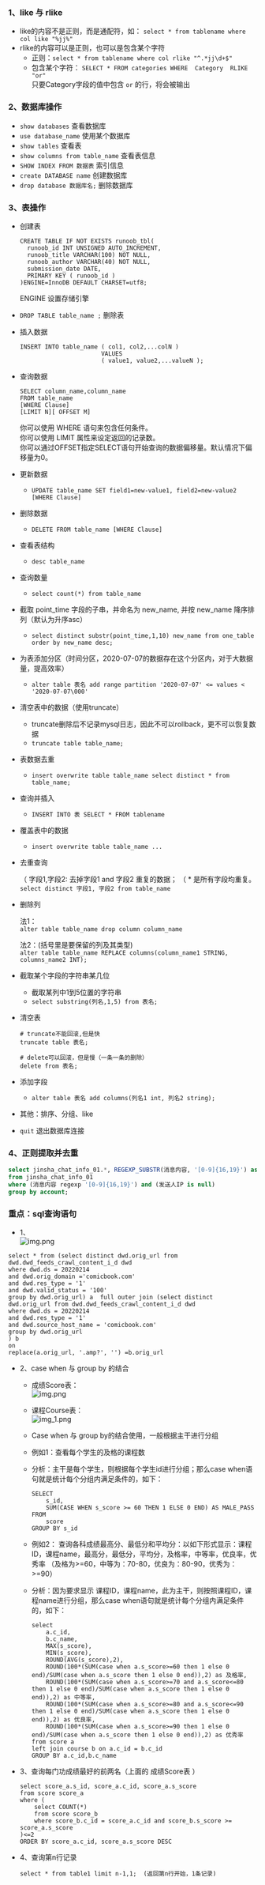 ### 1、like 与 rlike
- like的内容不是正则，而是通配符，如： `select * from tablename where col like "%jj%"`
- rlike的内容可以是正则，也可以是包含某个字符
    - 正则：`select * from tablename where col rlike "^.*jj\d+$"`
    - 包含某个字符： `SELECT * FROM categories WHERE  Category  RLIKE "or"`  
        只要Category字段的值中包含 `or` 的行，将会被输出
    
### 2、数据库操作
- `show databases`  查看数据库
- `use database_name`   使用某个数据库
- `show tables` 查看表
- `show columns from table_name` 查看表信息
- `SHOW INDEX FROM 数据表` 索引信息
- `create DATABASE name` 创建数据库
- `drop database 数据库名;` 删除数据库
  
### 3、表操作
- 创建表
     ```text
    CREATE TABLE IF NOT EXISTS runoob_tbl(
       runoob_id INT UNSIGNED AUTO_INCREMENT,
       runoob_title VARCHAR(100) NOT NULL,
       runoob_author VARCHAR(40) NOT NULL,
       submission_date DATE,
       PRIMARY KEY ( runoob_id )
    )ENGINE=InnoDB DEFAULT CHARSET=utf8;
    ```
    ENGINE 设置存储引擎
    
- `DROP TABLE table_name ;` 删除表

- 插入数据
    ```text
    INSERT INTO table_name ( col1, col2,...colN )
                           VALUES
                           ( value1, value2,...valueN );
    ```
    
- 查询数据
    ```text
    SELECT column_name,column_name
    FROM table_name
    [WHERE Clause]
    [LIMIT N][ OFFSET M]
    ```
    你可以使用 WHERE 语句来包含任何条件。  
    你可以使用 LIMIT 属性来设定返回的记录数。  
    你可以通过OFFSET指定SELECT语句开始查询的数据偏移量。默认情况下偏移量为0。
    
- 更新数据
    - `UPDATE table_name SET field1=new-value1, field2=new-value2 [WHERE Clause]`
    
- 删除数据
    - `DELETE FROM table_name [WHERE Clause]`
    
- 查看表结构
    - `desc table_name`
    
- 查询数量
    - `select count(*) from table_name`
    
- 截取 point_time 字段的子串，并命名为 new_name, 并按 new_name 降序排列（默认为升序asc）
    - `select distinct substr(point_time,1,10) new_name from one_table order by new_name desc;`
    
- 为表添加分区（时间分区，2020-07-07的数据存在这个分区内，对于大数据量，提高效率）
    - `alter table 表名 add range partition '2020-07-07' <= values < '2020-07-07\000'`
    
- 清空表中的数据（使用truncate）
    - truncate删除后不记录mysql日志，因此不可以rollback，更不可以恢复数据
    - `truncate table table_name;`
    
- 表数据去重
	- `insert overwrite table table_name select distinct * from table_name;`
	
- 查询并插入
	
	- `INSERT INTO 表 SELECT * FROM tablename`
	
- 覆盖表中的数据
    - `insert overwrite table table_name ...`

- 去重查询  

  （ 字段1,字段2: 去掉字段1 and 字段2 重复的数据；
  （ * 是所有字段均重复。  
  `select distinct 字段1, 字段2 from table_name`

- 删除列

  法1：  
  `alter table table_name drop column column_name`

  法2：(括号里是要保留的列及其类型)  
  `alter table table_name REPLACE columns(column_name1 STRING, columns_name2 INT);` 

- 截取某个字段的字符串某几位
  - 截取某列中1到5位置的字符串
  - `select substring(列名,1,5) from 表名;`

- 清空表
  ```
  # truncate不能回滚,但是快
  truncate table 表名;
  ```
  ```
  # delete可以回滚，但是慢（一条一条的删除）
  delete from 表名;
  ```

- 添加字段
  - `alter table 表名 add columns(列名1 int, 列名2 string);`

- 其他：排序、分组、like

- `quit` 退出数据库连接


### 4、正则提取并去重
```sql
select jinsha_chat_info_01.*, REGEXP_SUBSTR(消息内容, '[0-9]{16,19}') as account
from jinsha_chat_info_01 
where (消息内容 regexp '[0-9]{16,19}') and (发送人IP is null)
group by account;
```


### 重点：sql查询语句
- 1、  
![img.png](1other_sql1.png)
```text
select * from (select distinct dwd.orig_url from dwd.dwd_feeds_crawl_content_i_d dwd
where dwd.ds = 20220214 
and dwd.orig_domain ='comicbook.com'
and dwd.res_type = '1'
and dwd.valid_status = '100'
group by dwd.orig_url) a  full outer join (select distinct dwd.orig_url from dwd.dwd_feeds_crawl_content_i_d dwd
where dwd.ds = 20220214
and dwd.res_type = '1'
and dwd.source_host_name = 'comicbook.com'
group by dwd.orig_url
) b
on 
replace(a.orig_url, '.amp?', '') =b.orig_url
```

- 2、case when 与 group by 的结合
    - 成绩Score表：  
    ![img.png](1score.png)  
    - 课程Course表：  
      ![img_1.png](1course.png)
      
    - Case when 与 group by的结合使用，一般根据主干进行分组
    - 例如1：查看每个学生的及格的课程数
    - 分析：主干是每个学生，则根据每个学生id进行分组；那么case when语句就是统计每个分组内满足条件的，如下：
        ```text
        SELECT 
            s_id,  
            SUM(CASE WHEN s_score >= 60 THEN 1 ELSE 0 END) AS MALE_PASS
        FROM 
            score
        GROUP BY s_id
        ```
      
    - 例如2：
        查询各科成绩最高分、最低分和平均分：以如下形式显示：课程ID，课程name，最高分，最低分，平均分，及格率，中等率，优良率，优秀率 （及格为>=60，中等为：70-80，优良为：80-90，优秀为：>=90）
    - 分析：因为要求显示 课程ID，课程name，此为主干，则按照课程ID，课程name进行分组，那么case when语句就是统计每个分组内满足条件的，如下：
        ```text
        select 
            a.c_id,
            b.c_name,
            MAX(s_score),
            MIN(s_score),
            ROUND(AVG(s_score),2),
            ROUND(100*(SUM(case when a.s_score>=60 then 1 else 0 end)/SUM(case when a.s_score then 1 else 0 end)),2) as 及格率,
            ROUND(100*(SUM(case when a.s_score>=70 and a.s_score<=80 then 1 else 0 end)/SUM(case when a.s_score then 1 else 0 end)),2) as 中等率,
            ROUND(100*(SUM(case when a.s_score>=80 and a.s_score<=90 then 1 else 0 end)/SUM(case when a.s_score then 1 else 0 end)),2) as 优良率,
            ROUND(100*(SUM(case when a.s_score>=90 then 1 else 0 end)/SUM(case when a.s_score then 1 else 0 end)),2) as 优秀率
        from score a 
        left join course b on a.c_id = b.c_id 
        GROUP BY a.c_id,b.c_name
        ```
    
- 3、查询每门功成绩最好的前两名（上面的 成绩Score表 ）
    ```text
    select score_a.s_id, score_a.c_id, score_a.s_score 
    from score score_a
    where (
        select COUNT(*) 
        from score score_b 
        where score_b.c_id = score_a.c_id and score_b.s_score >= score_a.s_score
    )<=2 
    ORDER BY score_a.c_id, score_a.s_score DESC
    ```

- 4、查询第n行记录
  ```text
  select * from table1 limit n-1,1;  (返回第n行开始，1条记录)
  ```